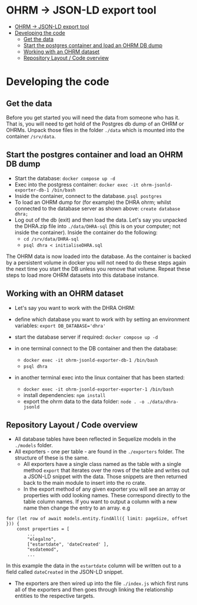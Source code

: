 # OHRM -> JSON-LD export tool

- [OHRM -\> JSON-LD export tool](#ohrm---json-ld-export-tool)
- [Developing the code](#developing-the-code)
  - [Get the data](#get-the-data)
  - [Start the postgres container and load an OHRM DB dump](#start-the-postgres-container-and-load-an-ohrm-db-dump)
  - [Working with an OHRM dataset](#working-with-an-ohrm-dataset)
  - [Repository Layout / Code overview](#repository-layout--code-overview)

# Developing the code

## Get the data

Before you get started you will need the data from someone who has it. That is, you will need to get
hold of the Postgres db dump of an OHRM or OHRMs. Unpack those files in the folder `./data` which is
mounted into the container `/srv/data`.

## Start the postgres container and load an OHRM DB dump

-   Start the database: `docker compose up -d`
-   Exec into the postgress container: `docker exec -it ohrm-jsonld-exporter-db-1 /bin/bash`
-   Inside the container, connect to the database. `psql postgres`
-   To load an OHRM dump for (for example) the DHRA ohrm; whilst connected to the database server as
    shown above: `create database dhra;`
-   Log out of the db (exit) and then load the data. Let's say you unpacked the DHRA.zip file into
    `./data/DHRA-sql` (this is on your computer; not inside the container). Inside the container do
    the following:
    -   `cd /srv/data/DHRA-sql`
    -   `psql dhra < initialiseDHRA.sql`

The OHRM data is now loaded into the database. As the container is backed by a persistent volume in
docker you will not need to do these steps again the next time you start the DB unless you remove
that volume. Repeat these steps to load more OHRM datasets into this database instance.

## Working with an OHRM dataset

-   Let's say you want to work with the DHRA OHRM:

-   define which database you want to work with by setting an environment variables:
    `export DB_DATABASE='dhra'`
-   start the database server if required: `docker compose up -d`
-   in one terminal connect to the DB container and then the database:
    -   `docker exec -it ohrm-jsonld-exporter-db-1 /bin/bash`
    -   `psql dhra`
-   in another terminal exec into the linux container that has been started:
    -   `docker exec -it ohrm-jsonld-exporter-exporter-1 /bin/bash`
    -   install dependencies: `npm install`
    -   export the ohrm data to the data folder: `node . -o ./data/dhra-jsonld`

## Repository Layout / Code overview

-   All database tables have been reflected in Sequelize models in the `./models` folder.
-   All exporters - one per table - are found in the `./exporters` folder. The structure of these is
    the same.
    -   All exporters have a single class named as the table with a single method `export` that
        iterates over the rows of the table and writes out a JSON-LD snippet with the data. Those
        snippets are then returned back to the main module to insert into the ro crate.
    -   In the export method of any given exporter you will see an array or properties with odd
        looking names. These correspond directly to the table column names. If you want to output a
        column with a new name then change the entry to an array. e.g

```
for (let row of await models.entity.findAll({ limit: pageSize, offset })) {
    const properties = [
        ...
        "elegalno",
        ["estartdate", 'dateCreated' ],
        "esdatemod",
        ...
```

In this example the data in the `estartdate` column will be written out to a field called
`dateCreated` in the JSON-LD snippet.

-   The exporters are then wired up into the file `./index.js` which first runs all of the exporters
    and then goes through linking the relationship entities to the respective targets.
